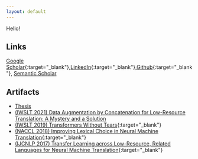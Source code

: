 ```yaml
---
layout: default
---
```

Hello!
## Links
[Google Scholar](https://scholar.google.com/citations?user=94XdoYsAAAAJ&hl=en){:target="_blank"},[LinkedIn](https://www.linkedin.com/in/toan-q-nguyen/){:target="_blank"},[Github](https://github.com/tnq177){:target="_blank"}, [Semantic Scholar](https://www.semanticscholar.org/author/Toan-Q.-Nguyen/32125163)

## Artifacts
* [Thesis](assets/docs/ToanNguyenThesis.pdf)
* [(IWSLT 2021) Data Augmentation by Concatenation for Low-Resource Translation: A Mystery and a Solution](assets/docs/Data_Augmentation_by_Concatenation_for_Low-Resource_Translation_v2.pdf)
* [(IWSLT 2019) Transformers Without Tears](assets/docs/transformers_without_tears.pdf){:target="_blank"}
* [(NACCL 2018) Improving Lexical Choice in Neural Machine Translation](assets/docs/slides_improving_lexical_choice_in_nmt.pdf){:target="_blank"}
* [(IJCNLP 2017) Transfer Learning across Low-Resource, Related Languages for Neural Machine Translation](assets/docs/poster_nmt_xfer_related_low_resource.pdf){:target="_blank"}

[](./danang)